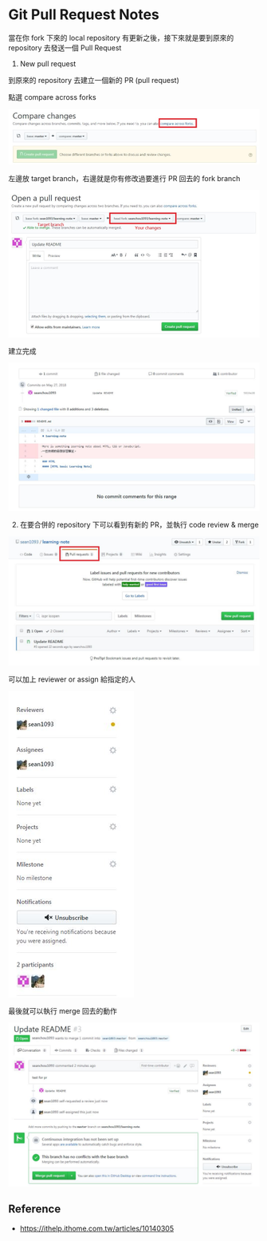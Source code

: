 # Git Pull Request Notes

當在你 fork 下來的 local repository 有更新之後，接下來就是要到原來的 repository 去發送一個 Pull Request



1. New pull request

到原來的 repository 去建立一個新的 PR (pull request)

點選 compare across forks

![pr01](https://github.com/sean1093/learning-note/blob/develop/img/git/pr01.JPG "pr01")

左邊放 target branch，右邊就是你有修改過要進行 PR 回去的 fork branch

![pr02](https://github.com/sean1093/learning-note/blob/develop/img/git/pr02.JPG "pr02")

建立完成

![pr03](https://github.com/sean1093/learning-note/blob/develop/img/git/pr03.JPG "pr03")



2. 在要合併的 repository 下可以看到有新的 PR，並執行 code review & merge

![pr04](https://github.com/sean1093/learning-note/blob/develop/img/git/pr04.JPG "pr04")

可以加上 reviewer or assign 給指定的人

![pr05](https://github.com/sean1093/learning-note/blob/develop/img/git/pr05.JPG "pr05")

最後就可以執行 merge 回去的動作

![pr06](https://github.com/sean1093/learning-note/blob/develop/img/git/pr06.JPG "pr06")



## Reference

* https://ithelp.ithome.com.tw/articles/10140305
